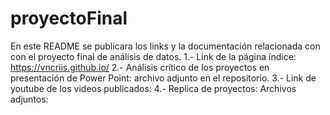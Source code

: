 # proyectoFinal
En este README se publicara los links y la documentación relacionada con con el proyecto final de análisis de datos.
1.- Link de la página índice: https://vncriis.github.io/ 
2.- Análisis crítico de los proyectos en presentación de Power Point: archivo adjunto en el repositorio.
3.- Link de youtube de los videos publicados:
4.- Replica de proyectos: Archivos adjuntos:
